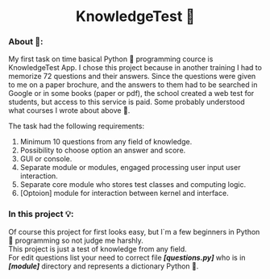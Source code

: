 <h1 align="center">KnowledgeTest &#127919;</h1> 

<h3>About &#129488;:</h3>
My first task on time basical Python &#128013; programming cource is KnowledgeTest App.
I chose this project because in another training I had to memorize 72 questions and their answers.
Since the questions were given to me on a paper brochure, and the answers to them had to be searched in Google or in some books (paper or pdf), the school created a web test for students, but access to this service is paid.
Some probably understood what courses I wrote about above &#129327;.

The task had the following requirements:

1. Minimum 10 questions from any field of knowledge.</li>
2. Possibility to choose option an answer and score.</li>
3. GUI or console.</li>
4. Separate module or modules, engaged processing user input user interaction.</li>
5. Separate core module who stores test classes and computing logic.</li>
6. [Optoion] module for interaction between kernel and interface.</li>


<h3>In this project &#128161;:</h3>

Of course this project for first looks easy, but I`m a few beginners in Python &#128013; programming so not judge me harshly.   
This project is just a test of knowledge from any field.<br> 
For edit questions list your need to correct file ***[questions.py]*** who is in ***[module]*** directory and represents a dictionary Python &#128013;.

